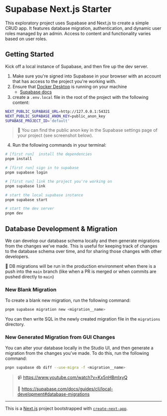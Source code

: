 # Supabase Next.js Starter

This exploratory project uses Supabase and Next.js to create a simple CRUD app. It features database migration, authentication, and dynamic user roles managed by an admin. Access to content and functionality varies based on user roles.

## Getting Started

Kick off a local instance of Supabase, and then fire up the dev server.

1. Make sure you're signed into Supabase in your browser with an account that has access to the project you're working with.
2. Ensure that [Docker Desktop](https://www.docker.com/products/docker-desktop/) is running on your machine
   - [Supabase docs](https://supabase.com/docs/guides/cli/local-development#start-supabase-services)
3. create a `.env.local` file in the root of the project with the following content:

```bash
NEXT_PUBLIC_SUPABASE_URL=http://127.0.0.1:54321
NEXT_PUBLIC_SUPABASE_ANON_KEY=public_anon_key
SUPABASE_PROJECT_ID='default'
```

> 📝 You can find the public anon key in the Supabase settings page of your project (see screenshot below).

4. Run the following commands in your terminal:

```bash
# [first run]  install the dependencies
pnpm install

# [first run] sign in to supabase
pnpm supabase login

# [first run] link the project you're working on
pnpm supabase link

# start the local supabase instance
pnpm supabase start

# start the dev server
pnpm dev
```

## Database Development & Migration

We can develop our database schema locally and then generate migrations from the changes we've made. This is useful for keeping track of changes to the database schema over time, and for sharing those changes with other developers.

📝 DB migrations will be run in the production environment when there is a push into the `main` branch (like when a PR is merged or when commits are pushed directly to `main`)

### New Blank Migration

To create a blank new migration, run the following command:

```bash
pnpm supabase migration new <migration__name>
```

You can then write SQL in the newly created migration file in the `migrations` directory.

### New Generated Migration from GUI Changes

You can alter your database locally in the Studio UI, and then generate a migration from the changes you've made. To do this, run the following command:

```bash
pnpn supabase db diff --use-migra -f <migration__name>
```

> 📹 https://www.youtube.com/watch?v=Kx5nHBmIxyQ
>
> 📝 https://supabase.com/docs/guides/cli/local-development#database-migrations

---

This is a [Next.js](https://nextjs.org/) project bootstrapped with [`create-next-app`](https://github.com/vercel/next.js/tree/canary/packages/create-next-app).
